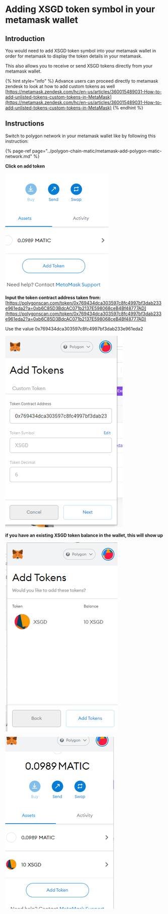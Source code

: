 # Adding XSGD token symbol in your metamask wallet

## Introduction

You would need to add XSGD token symbol into your metamask wallet in order for metamask to display the token details in your metamask.

This also allows you to receive or send XSGD tokens directly from your metamask wallet.

{% hint style="info" %}
Advance users can proceed directly to metamask zendesk to look at how to add custom tokens as well  
[https://metamask.zendesk.com/hc/en-us/articles/360015489031-How-to-add-unlisted-tokens-custom-tokens-in-MetaMask](https://metamask.zendesk.com/hc/en-us/articles/360015489031-How-to-add-unlisted-tokens-custom-tokens-in-MetaMask)
{% endhint %}

## Instructions

Switch to polygon network in your metamask wallet like by following this instruction:

{% page-ref page="../polygon-chain-matic/metamask-add-polygon-matic-network.md" %}



**Click on add token**

![](../../.gitbook/assets/image%20%2828%29.png)



**Input the token contract address taken from:** [https://polygonscan.com/token/0x769434dca303597c8fc4997bf3dab233e961eda2?a=0xb6C85D3BdcAC071b2137E598068ceB4Bf48777AD](https://polygonscan.com/token/0x769434dca303597c8fc4997bf3dab233e961eda2?a=0xb6C85D3BdcAC071b2137E598068ceB4Bf48777AD) 

Use the value 0x769434dca303597c8fc4997bf3dab233e961eda2 

![](../../.gitbook/assets/image%20%2817%29.png)

**if you have an existing XSGD token balance in the wallet, this will show up** 

![](../../.gitbook/assets/image%20%2822%29.png)

![](../../.gitbook/assets/image%20%2812%29.png)





